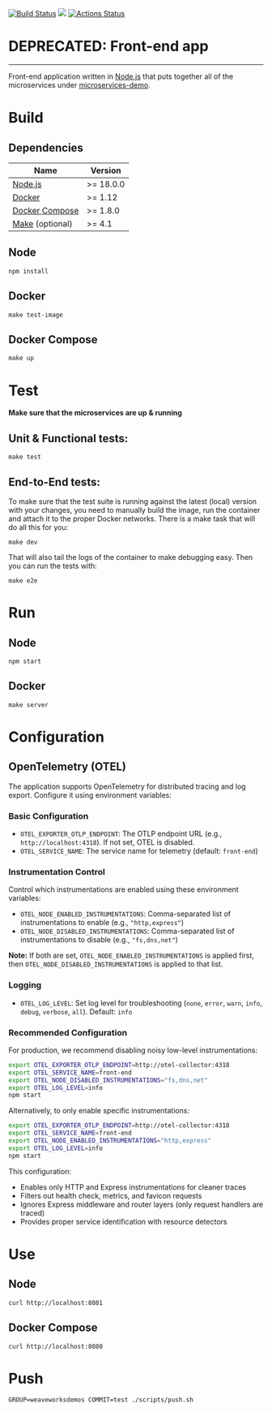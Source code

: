 [![Build Status](https://travis-ci.org/microservices-demo/front-end.svg?branch=master)](https://travis-ci.org/microservices-demo/front-end)
[![](https://images.microbadger.com/badges/image/weaveworksdemos/front-end.svg)](http://microbadger.com/images/weaveworksdemos/front-end "Get your own image badge on microbadger.com")
[![Actions Status](https://github.com/microservices-demo/front-end/workflows/ci/badge.svg)](https://github.com/microservices-demo/front-end/workflows/ci/badge.svg)


# DEPRECATED: Front-end app
---
Front-end application written in [Node.js](https://nodejs.org/en/) that puts together all of the microservices under [microservices-demo](https://github.com/microservices-demo/microservices-demo).

# Build

## Dependencies

<table>
  <thead>
    <tr>
      <th>Name</th>
      <th>Version</th>
    </tr>
  </thead>
  <tbody>
    <tr>
      <td><a href="https://nodejs.org/">Node.js</a></td>
      <td>>= 18.0.0</td>
    </tr>
    <tr>
      <td><a href="https://docker.com">Docker</a></td>
      <td>>= 1.12</td>
    </tr>
    <tr>
      <td><a href="https://docs.docker.com/compose/">Docker Compose</a></td>
      <td>>= 1.8.0</td>
    </tr>
    <tr>
      <td><a href="gnu.org/s/make">Make</a>&nbsp;(optional)</td>
      <td>>= 4.1</td>
    </tr>
  </tbody>
</table>

## Node

`npm install`

## Docker

`make test-image`

## Docker Compose

`make up`

# Test

**Make sure that the microservices are up & running**

## Unit & Functional tests:

```
make test
```

## End-to-End tests:
  
To make sure that the test suite is running against the latest (local) version with your changes, you need to manually build
the image, run the container and attach it to the proper Docker networks.
There is a make task that will do all this for you:

```
make dev
```

That will also tail the logs of the container to make debugging easy.
Then you can run the tests with:

```
make e2e
```

# Run

## Node

`npm start`

## Docker

`make server`

# Configuration

## OpenTelemetry (OTEL)

The application supports OpenTelemetry for distributed tracing and log export. Configure it using environment variables:

### Basic Configuration

- `OTEL_EXPORTER_OTLP_ENDPOINT`: The OTLP endpoint URL (e.g., `http://localhost:4318`). If not set, OTEL is disabled.
- `OTEL_SERVICE_NAME`: The service name for telemetry (default: `front-end`)

### Instrumentation Control

Control which instrumentations are enabled using these environment variables:

- `OTEL_NODE_ENABLED_INSTRUMENTATIONS`: Comma-separated list of instrumentations to enable (e.g., `"http,express"`)
- `OTEL_NODE_DISABLED_INSTRUMENTATIONS`: Comma-separated list of instrumentations to disable (e.g., `"fs,dns,net"`)

**Note:** If both are set, `OTEL_NODE_ENABLED_INSTRUMENTATIONS` is applied first, then `OTEL_NODE_DISABLED_INSTRUMENTATIONS` is applied to that list.

### Logging

- `OTEL_LOG_LEVEL`: Set log level for troubleshooting (`none`, `error`, `warn`, `info`, `debug`, `verbose`, `all`). Default: `info`

### Recommended Configuration

For production, we recommend disabling noisy low-level instrumentations:

```bash
export OTEL_EXPORTER_OTLP_ENDPOINT=http://otel-collector:4318
export OTEL_SERVICE_NAME=front-end
export OTEL_NODE_DISABLED_INSTRUMENTATIONS="fs,dns,net"
export OTEL_LOG_LEVEL=info
npm start
```

Alternatively, to only enable specific instrumentations:

```bash
export OTEL_EXPORTER_OTLP_ENDPOINT=http://otel-collector:4318
export OTEL_SERVICE_NAME=front-end
export OTEL_NODE_ENABLED_INSTRUMENTATIONS="http,express"
export OTEL_LOG_LEVEL=info
npm start
```

This configuration:
- Enables only HTTP and Express instrumentations for cleaner traces
- Filters out health check, metrics, and favicon requests
- Ignores Express middleware and router layers (only request handlers are traced)
- Provides proper service identification with resource detectors

# Use

## Node

`curl http://localhost:8081`

## Docker Compose

`curl http://localhost:8080`

# Push

`GROUP=weaveworksdemos COMMIT=test ./scripts/push.sh`
